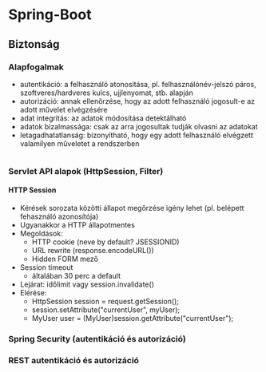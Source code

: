 # Spring-Boot
## Biztonság
### Alapfogalmak
* autentikáció: a felhasználó atonosítása, pl. felhasználónév-jelszó páros, szoftveres/hardveres kulcs, ujjlenyomat, stb. alapján
* autorizáció: annak ellenőrzése, hogy az adott felhasználó jogosult-e az adott művelet elvégzésére
* adat integritás: az adatok módosítása detektálható
* adatok bizalmassága: csak az arra jogosultak tudják olvasni az adatokat
* letagadhatatlanság: bizonyítható, hogy egy adott felhasználó elvégzett valamilyen műveletet a rendszerben
```java

```

### Servlet API alapok (HttpSession, Filter)
#### HTTP Session
* Kérések sorozata közötti állapot megőrzése igény lehet (pl. belépett fehasználó azonosítója)
* Ugyanakkor a HTTP állapotmentes
* Megoldások:
  * HTTP cookie (neve by default? JSESSIONID)
  * URL rewrite (response.encodeURL())
  * Hidden FORM mező
* Session timeout
  * általában 30 perc a default
* Lejárat: időlimit vagy session.invalidate()
* Elérése:
  * HttpSession session = request.getSession();
  * session.setAttribute("currentUser", myUser);
  * MyUser user = (MyUser)session.getAttribute("currentUser");

### Spring Security (autentikáció és autorizáció)

### REST autentikáció és autorizáció
